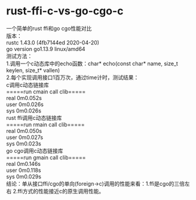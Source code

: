 # rust-ffi-c-vs-go-cgo-c
一个简单的rust ffi和go cgo性能对比
<br>版本：
<br>rustc 1.43.0 (4fb7144ed 2020-04-20)
<br>go version go1.13.9 linux/amd64
<br>测试方法：
<br>1.调用一个c动态库中的echo函数：char* echo(const char* name, size_t keylen, size_t* vallen)
<br>2.每个实现调用接口1百万次，通过time计时，测试结果：
<br>c调用c动态链接库
<br>=====run cmain call clib=====
<br>real    0m0.052s
<br>user    0m0.026s
<br>sys     0m0.026s
<br>rust ffi调用c动态链接库
<br>=====run rmain call clib=====
<br>real    0m0.050s
<br>user    0m0.027s
<br>sys     0m0.023s
<br>go cgo调用c动态链接库
<br>=====run gmain call clib=====
<br>real    0m0.146s
<br>user    0m0.118s
<br>sys     0m0.029s
<br>结论：单从接口ffi/cgo的单向(foreign->c)调用的性能来看：1.ffi是cgo的三倍左右 2.ffi方式的性能接近c的原生调用性能。
